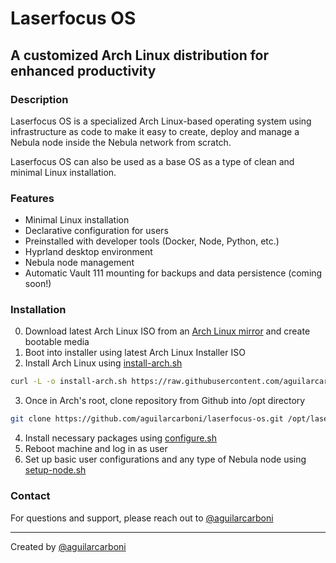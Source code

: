 # Laserfocus OS

## A customized Arch Linux distribution for enhanced productivity

### Description
Laserfocus OS is a specialized Arch Linux-based operating system using infrastructure as code to make it easy to create, deploy and manage a Nebula node inside the Nebula network from scratch.

Laserfocus OS can also be used as a base OS as a type of clean and minimal Linux installation.

### Features
- Minimal Linux installation
- Declarative configuration for users
- Preinstalled with developer tools (Docker, Node, Python, etc.)
- Hyprland desktop environment
- Nebula node management
- Automatic Vault 111 mounting for backups and data persistence (coming soon!)

### Installation

0. Download latest Arch Linux ISO from an [Arch Linux mirror](https://geo.mirror.pkgbuild.com/iso/latest/) and create bootable media
1. Boot into installer using latest Arch Linux Installer ISO
2. Install Arch Linux using [install-arch.sh](/install-arch.sh)

```bash
curl -L -o install-arch.sh https://raw.githubusercontent.com/aguilarcarboni/laserfocus-os/main/install-arch.sh
```

3. Once in Arch's root, clone repository from Github into /opt directory

```bash
git clone https://github.com/aguilarcarboni/laserfocus-os.git /opt/laserfocus-os
```

4. Install necessary packages using [configure.sh](/configure.sh)
5. Reboot machine and log in as user
6. Set up basic user configurations and any type of Nebula node using [setup-node.sh](/setup-node.sh)

### Contact
For questions and support, please reach out to [@aguilarcarboni](https://github.com/aguilarcarboni/)

---
Created by [@aguilarcarboni](https://github.com/aguilarcarboni/)